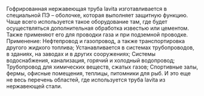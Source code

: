 Гофрированная нержавеющая труба lavita изготавливается в специальной ПЭ – оболочке, которая выполняет защитную функцию. Чаще всего используется такое оборудование там, где будет осуществляться дополнительная обработка известью или цементом. Также применяют его для проводки газа и при подземной проводке.
Применение:
Нефтепровод и газопровод, а также транспортировка другого жидкого топлива;
Устанавливается в системах трубопроводов, в зданиях, на заводах и в других сооружениях;
Системы водоснабжения, канализация, горячий и холодный водопровод;
Трубопровод для химических веществ, сжатых газов;
Спортивные залы, фермы, офисные помещения, теплицы, питомники для рыб.
И это еще не весь перечень областей, где используется труба lavita из нержавеющей стали.